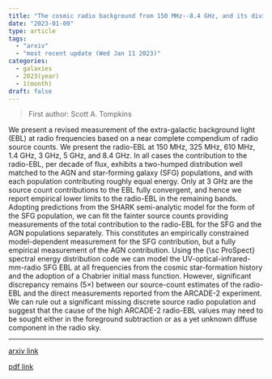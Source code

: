 ```yaml
---
title: "The cosmic radio background from 150 MHz--8.4 GHz, and its division into AGN and star-forming galaxy flux"
date: "2023-01-09"
type: article
tags:
  - "arxiv"
  - "most recent update (Wed Jan 11 2023)"
categories:
  - galaxies
  - 2023(year)
  - 1(month)
draft: false
---
```


> First author: Scott A. Tompkins

 We present a revised measurement of the extra-galactic background light (EBL)
at radio frequencies based on a near complete compendium of radio source
counts. We present the radio-EBL at 150 MHz, 325 MHz, 610 MHz, 1.4 GHz, 3 GHz,
5 GHz, and 8.4 GHz. In all cases the contribution to the radio-EBL, per decade
of flux, exhibits a two-humped distribution well matched to the AGN and
star-forming galaxy (SFG) populations, and with each population contributing
roughly equal energy. Only at 3 GHz are the source count contributions to the
EBL fully convergent, and hence we report empirical lower limits to the
radio-EBL in the remaining bands. Adopting predictions from the SHARK
semi-analytic model for the form of the SFG population, we can fit the fainter
source counts providing measurements of the total contribution to the radio-EBL
for the SFG and the AGN populations separately. This constitutes an empirically
constrained model-dependent measurement for the SFG contribution, but a fully
empirical measurement of the AGN contribution. Using the {\sc ProSpect}
spectral energy distribution code we can model the UV-optical-infrared-mm-radio
SFG EBL at all frequencies from the cosmic star-formation history and the
adoption of a Chabrier initial mass function. However, significant discrepancy
remains ($5\times$) between our source-count estimates of the radio-EBL and the
direct measurements reported from the ARCADE-2 experiment. We can rule out a
significant missing discrete source radio population and suggest that the cause
of the high ARCADE-2 radio-EBL values may need to be sought either in the
foreground subtraction or as a yet unknown diffuse component in the radio sky.

---
[arxiv link](http://arxiv.org/abs/2301.03699v1)

[pdf link](http://arxiv.org/pdf/2301.03699v1)